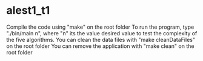 # alest1_t1
Compile the code using "make" on the root folder
To run the program, type "./bin/main n", where "n" its the value desired value to test the complexity of the five algorithms.
You can clean the data files with "make cleanDataFiles" on the root folder
You can remove the application with "make clean" on the root folder

